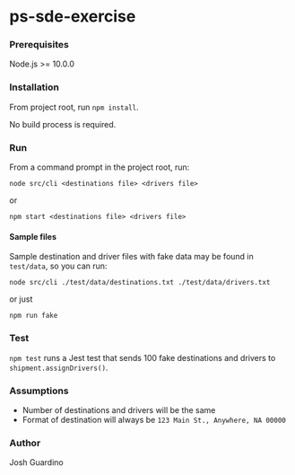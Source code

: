 # ps-sde-exercise

### Prerequisites
Node.js >= 10.0.0

### Installation

From project root, run `npm install`.

No build process is required.

### Run

From a command prompt in the project root, run:

`node src/cli <destinations file> <drivers file>`

or

`npm start <destinations file> <drivers file>`

#### Sample files
Sample destination and driver files with fake data may be found in
`test/data`, so you can run:

`node src/cli ./test/data/destinations.txt ./test/data/drivers.txt`

or just

`npm run fake`

### Test

`npm test` runs a Jest test that sends 100 fake destinations and drivers to `shipment.assignDrivers()`.

### Assumptions
- Number of destinations and drivers will be the same
- Format of destination will always be `123 Main St., Anywhere, NA 00000`

### Author
Josh Guardino